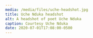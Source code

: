 ```yaml
---
media: /media/files/uche-headshot.jpg
title: Uche Nduka headshot
alt: A headshot of poet Uche Nduka
caption: Courtesy Uche Nduka
date: 2020-07-01T17:08:00-0500
---
```

